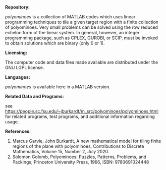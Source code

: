 <b>Repository:</b>

<em>polyominoes</em> is a collection of MATLAB codes which uses linear programming techniques to tile a given target region 
with a finite collection of polyominoes. Very small problems can be solved using the row reduced echelon form of the linear
system. In general, however, an integer programming package, such as CPLEX, GUROBI, or SCIP, must be invoked to obtain
solutions which are binary (only 0 or 1).

<b>Licensing:</b>

The computer code and data files made available are distributed under the GNU LGPL license.

<b>Languages:</b>

<em>polyominoes</em> is available here in a MATLAB version.

<b>Related Data and Programs:</b>

see https://people.sc.fsu.edu/~jburkardt/m_src/polyominoes/polyominoes.html
for related programs, test programs, and additional information regarding usage.

<b>References:</b>

<ol>
<li>Marcus Garvie, John Burkardt,
A new mathematical model for tiling finite regions of the plane with polyominoes,
Contributions to Discrete Mathematics,
Volume 15, Number 2, July 2020.</li>

<li>Solomon Golomb,
Polyominoes: Puzzles, Patterns, Problems, and Packings,
Princeton University Press, 1996,
ISBN: 9780691024448</li>
</ol>
